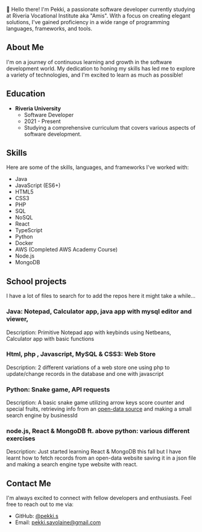 👋 Hello there! I'm Pekki, a passionate software developer currently studying at Riveria Vocational Institute aka "Amis". With a focus on creating elegant solutions, I've gained proficiency in a wide range of programming languages, frameworks, and tools.

## About Me

I'm on a journey of continuous learning and growth in the software development world. My dedication to honing my skills has led me to explore a variety of technologies, and I'm excited to learn as much as possible!

## Education

- **Riveria University**
  - Software Developer
  - 2021 - Present
  - Studying a comprehensive curriculum that covers various aspects of software development.

## Skills

Here are some of the skills, languages, and frameworks I've worked with:

- Java
- JavaScript (ES6+)
- HTML5
- CSS3
- PHP
- SQL
- NoSQL
- React
- TypeScript
- Python
- Docker
- AWS (Completed AWS Academy Course)
- Node.js
- MongoDB

## School projects
I have a lot of files to search for to add the repos here it might take a while…
### Java: Notepad, Calculator app, java app with mysql editor and viewer,

Description: Primitive Notepad app with keybinds using Netbeans, Calculator app with basic functions 

### Html, php , Javascript, MySQL & CSS3: Web Store

Description: 2 different variations of a web store one using php to update/change records in the database and one with javascript

### Python: Snake game, API requests 

Description: A basic snake game utilizing arrow keys score counter and special fruits, retrieving info from an [open-data source]( https://avoindata.prh.fi/ytj.html) and making a small search engine by businessId
 
### node.js, React & MongoDB ft. above python: various different exercises

Description: Just started learning React & MongoDB this fall but I have learnt how to fetch records from an open-data website saving it in a json file and making a search engine type website with react.
## Contact Me

I'm always excited to connect with fellow developers and enthusiasts. Feel free to reach out to me via:

- GitHub: [@pekki.s](https://github.com/pekki.s)
- Email: pekki.savolaine@gmail.com
